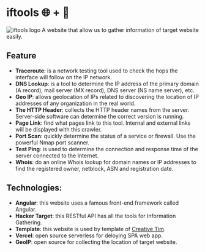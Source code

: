 #  iftools 🌐 + 🧰
![iftools logo](https://iftools.vercel.app/assets/img/brand/iftools.png)
A website that allow us to gather information of target website easily.

## Feature

 - **Traceroute**: is a network testing tool used to check the hops the interface will follow on the IP network.
 - **DNS Lookup**: is a tool to determine the IP address of the primary domain (A record), mail server (MX record), DNS server (NS name server), etc.
 - **Geo IP**: allows geolocation of IPs related to discovering the location of IP addresses of any organization in the real world.
 - **The HTTP Header**: collects the HTTP header names from the server. Server-side software can determine the correct version is running.
 - **Page Link**: find what pages link to this tool. Internal and external links will be displayed with this crawler.
 - **Port Scan**: quickly determine the status of a service or firewall. Use the powerful Nmap port scanner.
 - **Test Ping**: is used to determine the connection and response time of the server connected to the Internet.
 - **Whois**: do an online Whois lookup for domain names or IP addresses to find the registered owner, netblock, ASN and registration date.

## Technologies:

 - **Angular**: this website uses a famous front-end framework called Angular.
 - **Hacker Target**: this RESTful API has all the tools for Information Gathering.
 - **Template**: this website is used by template of [Creative Tim](https://www.creative-tim.com/).
 - **Vercel**: open source serverless for deloying SPA web app.
 - **GeoIP**: open source for collecting the location of target website.
